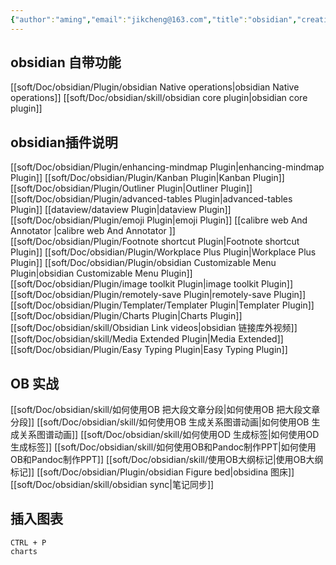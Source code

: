 ```yaml
---
{"author":"aming","email":"jikcheng@163.com","title":"obsidian","creation_date":"2022-06-27 15:57","Last modified date":"2022-11-27 19:45","tags":"obsidian","File Folder with relative path":"soft/Doc","remark":null,"other":null,"dg-publish":true,"permalink":"/soft/doc/obsidian/","dgPassFrontmatter":true}
---
```




## obsidian 自带功能
[[soft/Doc/obsidian/Plugin/obsidian Native operations\|obsidian Native operations]]
[[soft/Doc/obsidian/skill/obsidian core plugin\|obsidian core plugin]] 
## obsidian插件说明
[[soft/Doc/obsidian/Plugin/enhancing-mindmap Plugin\|enhancing-mindmap Plugin]]
[[soft/Doc/obsidian/Plugin/Kanban Plugin\|Kanban Plugin]]
[[soft/Doc/obsidian/Plugin/Outliner Plugin\|Outliner Plugin]]
[[soft/Doc/obsidian/Plugin/advanced-tables Plugin\|advanced-tables Plugin]]
[[dataview/dataview Plugin\|dataview Plugin]]
[[soft/Doc/obsidian/Plugin/emoji Plugin\|emoji Plugin]]
[[calibre web And Annotator \|calibre web And Annotator ]]
[[soft/Doc/obsidian/Plugin/Footnote shortcut Plugin\|Footnote shortcut Plugin]]
[[soft/Doc/obsidian/Plugin/Workplace Plus Plugin\|Workplace Plus Plugin]]
[[soft/Doc/obsidian/Plugin/obsidian Customizable Menu Plugin\|obsidian Customizable Menu Plugin]]
[[soft/Doc/obsidian/Plugin/image toolkit Plugin\|image toolkit Plugin]]
[[soft/Doc/obsidian/Plugin/remotely-save Plugin\|remotely-save Plugin]]
[[soft/Doc/obsidian/Plugin/Templater/Templater Plugin\|Templater Plugin]]
[[soft/Doc/obsidian/Plugin/Charts Plugin\|Charts Plugin]]
[[soft/Doc/obsidian/skill/Obsidian Link videos\|obsidian 链接库外视频]]
[[soft/Doc/obsidian/skill/Media Extended Plugin\|Media Extended]]
[[soft/Doc/obsidian/Plugin/Easy Typing Plugin\|Easy Typing Plugin]]
## OB 实战

[[soft/Doc/obsidian/skill/如何使用OB 把大段文章分段\|如何使用OB 把大段文章分段]]
[[soft/Doc/obsidian/skill/如何使用OB 生成关系图谱动画\|如何使用OB 生成关系图谱动画]]
[[soft/Doc/obsidian/skill/如何使用OD 生成标签\|如何使用OD 生成标签]]
[[soft/Doc/obsidian/skill/如何使用OB和Pandoc制作PPT\|如何使用OB和Pandoc制作PPT]]
[[soft/Doc/obsidian/skill/使用OB大纲标记\|使用OB大纲标记]]
[[soft/Doc/obsidian/Plugin/obsidian Figure bed\|obsidina 图床]]
[[soft/Doc/obsidian/skill/obsidian sync\|笔记同步]]


## 插入图表
```
CTRL + P 
charts
```

